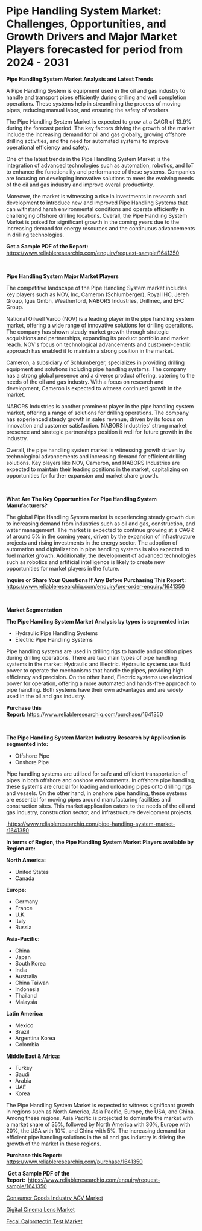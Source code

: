 <p><h1>Pipe Handling System Market: Challenges, Opportunities, and Growth Drivers and Major Market Players forecasted for period from 2024 - 2031</h1></p><p><strong>Pipe Handling System Market Analysis and Latest Trends</strong></p>
<p><p>A Pipe Handling System is equipment used in the oil and gas industry to handle and transport pipes efficiently during drilling and well completion operations. These systems help in streamlining the process of moving pipes, reducing manual labor, and ensuring the safety of workers.</p><p>The Pipe Handling System Market is expected to grow at a CAGR of 13.9% during the forecast period. The key factors driving the growth of the market include the increasing demand for oil and gas globally, growing offshore drilling activities, and the need for automated systems to improve operational efficiency and safety.</p><p>One of the latest trends in the Pipe Handling System Market is the integration of advanced technologies such as automation, robotics, and IoT to enhance the functionality and performance of these systems. Companies are focusing on developing innovative solutions to meet the evolving needs of the oil and gas industry and improve overall productivity.</p><p>Moreover, the market is witnessing a rise in investments in research and development to introduce new and improved Pipe Handling Systems that can withstand harsh environmental conditions and operate efficiently in challenging offshore drilling locations. Overall, the Pipe Handling System Market is poised for significant growth in the coming years due to the increasing demand for energy resources and the continuous advancements in drilling technologies.</p></p>
<p><strong>Get a Sample PDF of the Report:&nbsp;</strong> <a href="https://www.reliableresearchiq.com/enquiry/request-sample/1641350">https://www.reliableresearchiq.com/enquiry/request-sample/1641350</a></p>
<p>&nbsp;</p>
<p><strong>Pipe Handling System Major Market Players</strong></p>
<p><p>The competitive landscape of the Pipe Handling System market includes key players such as NOV, lnc, Cameron (Schlumberger), Royal IHC, Jereh Group, Igus Gmbh, Weatherford, NABORS Industries, Drillmec, and EFC Group.</p><p>National Oilwell Varco (NOV) is a leading player in the pipe handling system market, offering a wide range of innovative solutions for drilling operations. The company has shown steady market growth through strategic acquisitions and partnerships, expanding its product portfolio and market reach. NOV's focus on technological advancements and customer-centric approach has enabled it to maintain a strong position in the market.</p><p>Cameron, a subsidiary of Schlumberger, specializes in providing drilling equipment and solutions including pipe handling systems. The company has a strong global presence and a diverse product offering, catering to the needs of the oil and gas industry. With a focus on research and development, Cameron is expected to witness continued growth in the market.</p><p>NABORS Industries is another prominent player in the pipe handling system market, offering a range of solutions for drilling operations. The company has experienced steady growth in sales revenue, driven by its focus on innovation and customer satisfaction. NABORS Industries' strong market presence and strategic partnerships position it well for future growth in the industry.</p><p>Overall, the pipe handling system market is witnessing growth driven by technological advancements and increasing demand for efficient drilling solutions. Key players like NOV, Cameron, and NABORS Industries are expected to maintain their leading positions in the market, capitalizing on opportunities for further expansion and market share growth.</p></p>
<p>&nbsp;</p>
<p><strong>What Are The Key Opportunities For Pipe Handling System Manufacturers?</strong></p>
<p><p>The global Pipe Handling System market is experiencing steady growth due to increasing demand from industries such as oil and gas, construction, and water management. The market is expected to continue growing at a CAGR of around 5% in the coming years, driven by the expansion of infrastructure projects and rising investments in the energy sector. The adoption of automation and digitalization in pipe handling systems is also expected to fuel market growth. Additionally, the development of advanced technologies such as robotics and artificial intelligence is likely to create new opportunities for market players in the future.</p></p>
<p><strong>Inquire or Share Your Questions If Any Before Purchasing This Report:</strong> <a href="https://www.reliableresearchiq.com/enquiry/pre-order-enquiry/1641350">https://www.reliableresearchiq.com/enquiry/pre-order-enquiry/1641350</a></p>
<p>&nbsp;</p>
<p><strong>Market Segmentation</strong></p>
<p><strong>The Pipe Handling System Market Analysis by types is segmented into:</strong></p>
<p><ul><li>Hydraulic Pipe Handling Systems</li><li>Electric Pipe Handling Systems</li></ul></p>
<p><p>Pipe handling systems are used in drilling rigs to handle and position pipes during drilling operations. There are two main types of pipe handling systems in the market: Hydraulic and Electric. Hydraulic systems use fluid power to operate the mechanisms that handle the pipes, providing high efficiency and precision. On the other hand, Electric systems use electrical power for operation, offering a more automated and hands-free approach to pipe handling. Both systems have their own advantages and are widely used in the oil and gas industry.</p></p>
<p><strong>Purchase this Report:&nbsp;</strong><a href="https://www.reliableresearchiq.com/purchase/1641350">https://www.reliableresearchiq.com/purchase/1641350</a></p>
<p>&nbsp;</p>
<p><strong>The Pipe Handling System Market Industry Research by Application is segmented into:</strong></p>
<p><ul><li>Offshore Pipe</li><li>Onshore Pipe</li></ul></p>
<p><p>Pipe handling systems are utilized for safe and efficient transportation of pipes in both offshore and onshore environments. In offshore pipe handling, these systems are crucial for loading and unloading pipes onto drilling rigs and vessels. On the other hand, in onshore pipe handling, these systems are essential for moving pipes around manufacturing facilities and construction sites. This market application caters to the needs of the oil and gas industry, construction sector, and infrastructure development projects.</p></p>
<p><a href="https://www.reliableresearchiq.com/pipe-handling-system-market-r1641350">&nbsp;https://www.reliableresearchiq.com/pipe-handling-system-market-r1641350</a></p>
<p><strong>In terms of Region, the Pipe Handling System Market Players available by Region are:</strong></p>
<p>
    <p> <strong> North America: </strong>
        <ul>
            <li>United States</li>
            <li>Canada</li>
        </ul>
        </p> 
    <p> <strong> Europe: </strong>
        <ul>
            <li>Germany</li>
            <li>France</li>
            <li>U.K.</li>
            <li>Italy</li>
            <li>Russia</li>
        </ul>
        </p> 
    <p> <strong> Asia-Pacific: </strong>
        <ul>
            <li>China</li>
            <li>Japan</li>
            <li>South Korea</li>
            <li>India</li>
            <li>Australia</li>
            <li>China Taiwan</li>
            <li>Indonesia</li>
            <li>Thailand</li>
            <li>Malaysia</li>
        </ul>
        </p> 
    <p> <strong> Latin America: </strong>
        <ul>
            <li>Mexico</li>
            <li>Brazil</li>
            <li>Argentina Korea</li>
            <li>Colombia</li>
        </ul>
        </p> 
    <p> <strong> Middle East & Africa: </strong>
        <ul>
            <li>Turkey</li>
            <li>Saudi</li>
            <li>Arabia</li>
            <li>UAE</li>
            <li>Korea</li>
        </ul>
    </p>
    </p>
<p><p>The Pipe Handling System Market is expected to witness significant growth in regions such as North America, Asia Pacific, Europe, the USA, and China. Among these regions, Asia Pacific is projected to dominate the market with a market share of 35%, followed by North America with 30%, Europe with 20%, the USA with 10%, and China with 5%. The increasing demand for efficient pipe handling solutions in the oil and gas industry is driving the growth of the market in these regions.</p></p>
<p><strong>Purchase this Report: </strong><a href="https://www.reliableresearchiq.com/purchase/1641350">https://www.reliableresearchiq.com/purchase/1641350</a></p>
<p>&nbsp;<strong>Get a Sample PDF of the Report:&nbsp;&nbsp;</strong><a href="https://www.reliableresearchiq.com/enquiry/request-sample/1641350">https://www.reliableresearchiq.com/enquiry/request-sample/1641350</a></p>
<p><strong></strong></p>
<p><p><a href="https://medium.com/@caseywiza1946/consumer-goods-industry-agv-market-size-is-growing-at-cagr-of-6-5-908c2ffe8b2b">Consumer Goods Industry AGV Market</a></p><p><a href="https://issuu.com/reportprime-2/docs/digital-cinema-lens-market-size-2030.pptx">Digital Cinema Lens Market</a></p><p><a href="https://view.publitas.com/reportprime-1/global-fecal-calprotectin-test-market-size-share-analysis-by-product-type-by-application-by-region-forecasts-2024-2031/">Fecal Calprotectin Test Market</a></p></p>